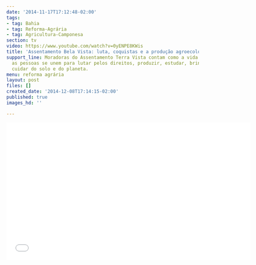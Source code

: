 ```yaml
---
date: '2014-11-17T17:12:48-02:00'
tags:
- tag: Bahia
- tag: Reforma-Agrária
- tag: Agricultura-Camponesa
section: tv
video: https://www.youtube.com/watch?v=0yENPE8KWis
title: 'Assentamento Bela Vista: luta, coquistas e a produção agroecológica'
support_line: Moradoras do Assentamento Terra Vista contam como a vida é melhor quando
  as pessoas se unem para lutar pelos direitos, produzir, estudar, brincar e, principalmente,
  cuidar do solo e do planeta.
menu: reforma agrária
layout: post
files: []
created_date: '2014-12-08T17:14:15-02:00'
published: true
images_hd: ''

---
```

<p><iframe allowfullscreen="" frameborder="0" height="360" src="//www.youtube.com/embed/0yENPE8KWis" width="640"></iframe></p>
